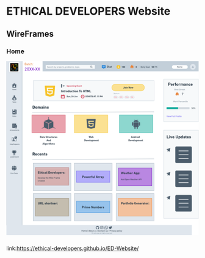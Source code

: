 # ETHICAL DEVELOPERS Website
## WireFrames

### Home
<img src= images/Wireframes/ethical.png>

###
link:https://ethical-developers.github.io/ED-Website/


















